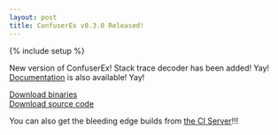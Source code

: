 ```yaml
---
layout: post
title: ConfuserEx v0.3.0 Released!
---
```

{% include setup %}

New version of ConfuserEx! Stack trace decoder has been added! Yay! [Documentation](https://github.com/yck1509/ConfuserEx/wiki) is also available! Yay! 

<div class="well well-lg">
  <div class="row">
    <div class="col-md-6 text-center">
      <a class="btn btn-primary btn-lg" role="button" href="https://github.com/yck1509/ConfuserEx/releases/download/v0.3.0/ConfuserEx_bin.zip">Download binaries</a>
    </div>
    <div class="col-md-6 text-center">
      <a class="btn btn-primary btn-lg" role="button" href="https://github.com/yck1509/ConfuserEx/archive/v0.3.0.zip">Download source code</a>
    </div>
  </div>
</div>

You can also get the bleeding edge builds from [the CI Server](https://ci.appveyor.com/project/yck1509/confuserex)!!!